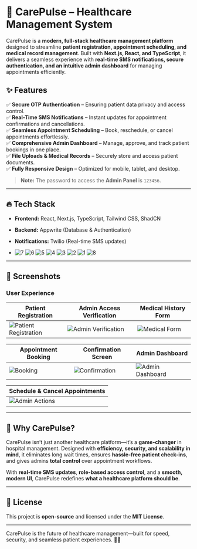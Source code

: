 # 🚀 CarePulse – Healthcare Management System  

CarePulse is a **modern, full-stack healthcare management platform** designed to streamline **patient registration, appointment scheduling, and medical record management**. Built with **Next.js, React, and TypeScript**, it delivers a seamless experience with **real-time SMS notifications, secure authentication, and an intuitive admin dashboard** for managing appointments efficiently.  

## ✨ Features  

✅ **Secure OTP Authentication** – Ensuring patient data privacy and access control.  
✅ **Real-Time SMS Notifications** – Instant updates for appointment confirmations and cancellations.  
✅ **Seamless Appointment Scheduling** – Book, reschedule, or cancel appointments effortlessly.  
✅ **Comprehensive Admin Dashboard** – Manage, approve, and track patient bookings in one place.  
✅ **File Uploads & Medical Records** – Securely store and access patient documents.  
✅ **Fully Responsive Design** – Optimized for mobile, tablet, and desktop.  

> **Note:** The password to access the **Admin Panel** is `123456`.

---

## 🔥 Tech Stack  

- **Frontend:** React, Next.js, TypeScript, Tailwind CSS, ShadCN  
- **Backend:** Appwrite (Database & Authentication)  
- **Notifications:** Twilio (Real-time SMS updates)

- ![7](https://github.com/user-attachments/assets/9691a1e3-fb1f-449a-b787-0fba37d80b0f)
![6](https://github.com/user-attachments/assets/c6fb3599-c279-49fb-a0b1-3a021ea52a2d)
![5](https://github.com/user-attachments/assets/3c068b81-ec83-4e0d-8f97-7b24cf6a6f90)
![4](https://github.com/user-attachments/assets/d7c3e1a5-90d3-4182-b924-eba2d1cfda77)
![3](https://github.com/user-attachments/assets/5e895be4-fa66-4e24-a69c-683eca82163c)
![2](https://github.com/user-attachments/assets/41f88476-f79f-40c6-b150-52eb3089ed8f)
![1](https://github.com/user-attachments/assets/90382fa9-e1ed-4352-91e2-d6eeed237b88)
![8](https://github.com/user-attachments/assets/dbd146db-336f-4151-b199-a5b333e64d5d)


---

## 📸 Screenshots  

### **User Experience**  
| **Patient Registration** | **Admin Access Verification** | **Medical History Form** |  
|----------------------|-------------------------|----------------------|  
| ![Patient Registration](./1.png) | ![Admin Verification](./2.png) | ![Medical Form](./3.png) |  

| **Appointment Booking** | **Confirmation Screen** | **Admin Dashboard** |  
|----------------------|--------------------|----------------|  
| ![Booking](./4.png) | ![Confirmation](./5.png) | ![Admin Dashboard](./6.png) |  

| **Schedule & Cancel Appointments** |  
|---------------------------------|  
| ![Admin Actions](./7.png) |  

---

## 🚀 Why CarePulse?  

CarePulse isn’t just another healthcare platform—it’s a **game-changer** in hospital management. Designed with **efficiency, security, and scalability in mind**, it eliminates long wait times, ensures **hassle-free patient check-ins**, and gives admins **total control** over appointment workflows.  

With **real-time SMS updates**, **role-based access control**, and a **smooth, modern UI**, CarePulse redefines **what a healthcare platform should be**.  

---

## 📄 License  

This project is **open-source** and licensed under the **MIT License**.  

---

CarePulse is the future of healthcare management—built for speed, security, and seamless patient experiences. 🚀🔥
